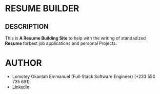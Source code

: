 # RESUME BUILDER

## DESCRIPTION
This is **A Resume Building Site** to help with the writing of standadized **Resume** forbest job applications and personal Projects.


# AUTHOR
* Lomotey Okantah Emmanuel (Full-Stack Software Engineer)
                 (+233 550 735 691)
*    [LinkedIn](https://linkedin.com/in/emmanuellomotey)

